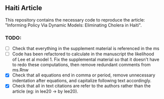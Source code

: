 ## Haiti Article

This repository contains the necessary code to reproduce the article: "Informing Policy Via Dynamic Models: Eliminating Cholera in Haiti". 

### TODO: 

- [ ] Check that everything in the supplement material is referenced in the ms
- [ ] Code has been refactored to calculate in the manuscript the likelihood of Lee et al model 1. Fix the supplemental material so that it doesn't have to redo these computations, then remove redundant comments from ms.Rnw
- [x] Check that all equations end in comma or period, remove unnecessary indentation after equations, and capitalize following text accordingly. 
- [x] Check that all in text citations are refer to the authors rather than the article (eg: in lee20 -> by lee20). 